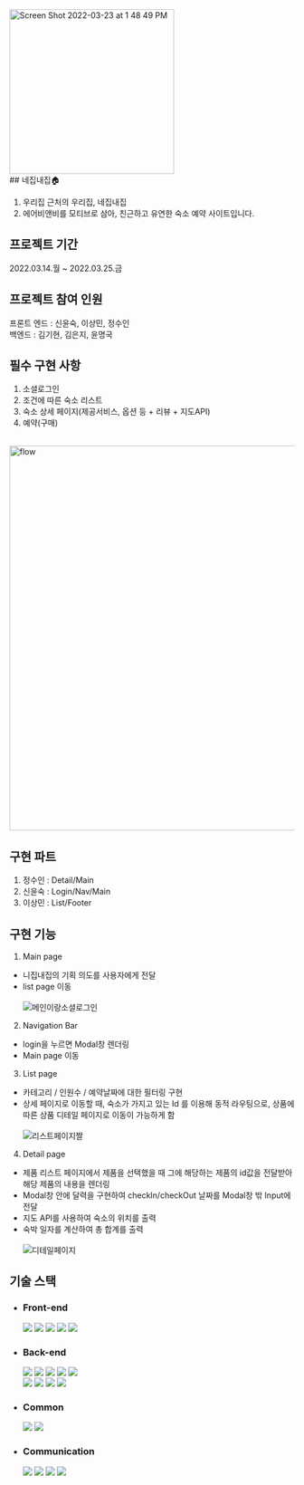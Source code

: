 <img width="291" alt="Screen Shot 2022-03-23 at 1 48 49 PM" src="https://user-images.githubusercontent.com/96307128/160246803-a9ea9f21-37eb-4bff-b8c2-1d055e7cadd5.png">
<br>
## 네집내집🏠

1. 우리집 근처의 우리집, 네집내집
2. 에어비앤비를 모티브로 삼아, 친근하고 유연한 숙소 예약 사이트입니다.

## 프로젝트 기간

2022.03.14.월 ~ 2022.03.25.금

## 프로젝트 참여 인원

프론트 엔드 : 신윤숙, 이상민, 정수인  
백엔드 : 김기현, 김은지, 윤명국

## 필수 구현 사항

1. 소셜로그인
2. 조건에 따른 숙소 리스트
3. 숙소 상세 페이지(제공서비스, 옵션 등 + 리뷰 + 지도API)
4. 예약(구매)<br><br>
<img width="680" alt="flow" src="https://user-images.githubusercontent.com/96307128/160084415-5b714c02-fe14-4dd9-ad39-980c9dac6493.png">

## 구현 파트

1. 정수인 : Detail/Main
2. 신윤숙 : Login/Nav/Main
3. 이상민 : List/Footer

## 구현 기능
1. Main page
 - 니집내집의 기획 의도를 사용자에게 전달
 - list page 이동<br><br>
 ![메인이랑소셜로그인](https://user-images.githubusercontent.com/96307128/160083972-224e8519-2e27-4937-ad36-e6a1e356d64e.gif)

2. Navigation Bar
 - login을 누르면 Modal창 렌더링
 - Main page 이동
 
3. List page
 - 카테고리 / 인원수 / 예약날짜에 대한 필터링 구현
 - 상세 페이지로 이동할 때, 숙소가 가지고 있는 Id 를 이용해 동적 라우팅으로, 상품에 따른 상품 디테일 페이지로 이동이 가능하게 함<br><br>
 ![리스트페이지짤](https://user-images.githubusercontent.com/96307128/160084264-f66ef696-a57b-4ab9-8f3a-05396a140fb3.gif)

4. Detail page
 - 제품 리스트 페이지에서 제품을 선택했을 때 그에 해당하는 제품의 id값을 전달받아 해당 제품의 내용을 렌더링
 - Modal창 안에 달력을 구현하여 checkIn/checkOut 날짜를 Modal창 밖 Input에 전달
 - 지도 API를 사용하여 숙소의 위치를 출력
 - 숙박 일자를 계산하여 총 합계를 출력<br><br>
![디테일페이지](https://user-images.githubusercontent.com/96307128/160084293-a8b36541-8457-4850-9a97-3ed838cace2e.gif)

## 기술 스택
 * ### Front-end  
    <a href="#"><img src="https://img.shields.io/badge/HTML-DD4B25?style=plastic&logo=html&logoColor=white"/></a>
    <a href="#"><img src="https://img.shields.io/badge/SASS-254BDD?style=plastic&logo=sass&logoColor=white"/></a>
    <a href="#"><img src="https://img.shields.io/badge/javascript-EFD81D?style=plastic&logo=javascript&logoColor=white"/></a>
    <a href="#"><img src="https://img.shields.io/badge/React-68D5F3?style=plastic&logo=react&logoColor=white"/></a>
    <a href="#"><img src="https://img.shields.io/badge/styled components-f2af9b?style=plastic&logo=styled-components &logoColor=white"/></a>
    
 * ### Back-end  
    <a href="#"><img src="https://img.shields.io/badge/python-3873A9?style=plastic&logo=python&logoColor=white"/></a>
    <a href="#"><img src="https://img.shields.io/badge/Django-0B4B33?style=plastic&logo=django&logoColor=white"/></a>
    <a href="#"><img src="https://img.shields.io/badge/MySQL-005E85?style=plastic&logo=mysql&logoColor=white"/></a>
    <a href="#"><img src="https://img.shields.io/badge/bcrypt-525252?style=plastic&logo=bcrypt&logoColor=white"/></a>
    <a href="#"><img src="https://img.shields.io/badge/postman-F76934?style=plastic&logo=postman&logoColor=white"/></a> <br/>
    <a href="#"><img src="https://img.shields.io/badge/docker-0040FF?style=plastic&logo=docker&logoColor=white"/></a> 
    <a href="#"><img src="https://img.shields.io/badge/AWS RDS-FF9701?style=plastic&logo=rds&logoColor=white"/></a>
    <a href="#"><img src="https://img.shields.io/badge/AWS S3-FF9701?style=plastic&logo=rds&logoColor=white"/></a>
    <a href="#"><img src="https://img.shields.io/badge/AWS EC2-FF9701?style=plastic&logo=rds&logoColor=white"/></a>
    
* ### Common  
    <a href="#"><img src="https://img.shields.io/badge/git-E84E32?style=plastic&logo=git&logoColor=white"/></a>
    <a href="#"><img src="https://img.shields.io/badge/RESTful API-415296?style=plastic&logoColor=white"/></a>
* ### Communication  
    <a href="#"><img src="https://img.shields.io/badge/github-1B1E23?style=plastic&logo=github&logoColor=white"/></a>
    <a href="#"><img src="https://img.shields.io/badge/Slack-D91D57?style=plastic&logo=slack&logoColor=white"/></a>
    <a href="#"><img src="https://img.shields.io/badge/Trello-2580F7?style=plastic&logo=trello&logoColor=white"/></a>
    <a href="#"><img src="https://img.shields.io/badge/Notion-F7F7F7?style=plastic&logo=notion&logoColor=black"/></a>
